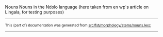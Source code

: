 Nouns
Nouns in the Ndolo language
(here taken from en wp's article on Lingala, for testing purposes)

* * *

<small>This (part of) documentation was generated from [src/fst/morphology/stems/nouns.lexc](https://github.com/giellalt/lang-ndl/blob/main/src/fst/morphology/stems/nouns.lexc)</small>

---

